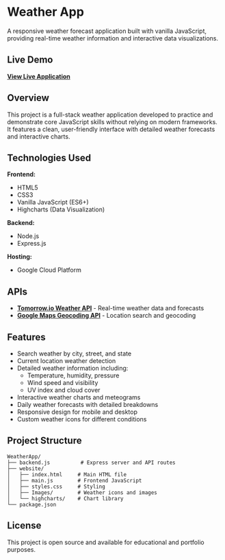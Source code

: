 # Weather App

A responsive weather forecast application built with vanilla JavaScript, providing real-time weather information and interactive data visualizations.

## Live Demo

**[View Live Application](https://weatherappjs-476220.uc.r.appspot.com)**

## Overview

This project is a full-stack weather application developed to practice and demonstrate core JavaScript skills without relying on modern frameworks. It features a clean, user-friendly interface with detailed weather forecasts and interactive charts.

## Technologies Used

**Frontend:**
- HTML5
- CSS3
- Vanilla JavaScript (ES6+)
- Highcharts (Data Visualization)

**Backend:**
- Node.js
- Express.js

**Hosting:**
- Google Cloud Platform

## APIs

- **[Tomorrow.io Weather API](https://www.tomorrow.io/)** - Real-time weather data and forecasts
- **[Google Maps Geocoding API](https://developers.google.com/maps/documentation/geocoding)** - Location search and geocoding

## Features

- Search weather by city, street, and state
- Current location weather detection
- Detailed weather information including:
  - Temperature, humidity, pressure
  - Wind speed and visibility
  - UV index and cloud cover
- Interactive weather charts and meteograms
- Daily weather forecasts with detailed breakdowns
- Responsive design for mobile and desktop
- Custom weather icons for different conditions

## Project Structure

```
WeatherApp/
├── backend.js          # Express server and API routes
├── website/
│   ├── index.html     # Main HTML file
│   ├── main.js        # Frontend JavaScript
│   ├── styles.css     # Styling
│   ├── Images/        # Weather icons and images
│   └── highcharts/    # Chart library
└── package.json
```

## License

This project is open source and available for educational and portfolio purposes.
